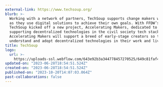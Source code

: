```yaml
---
external-link: https://www.techsoup.org/
blurb: >-
  Working with a network of partners, TechSoup supports change makers worldwide
  as they use digital solutions to achieve their own goals. With FFDW’s award,
  TechSoup kicked off a new project, Accelerating Makers, dedicated to
  supporting decentralized technologies in the civil society tech stack.
  Accelerating Makers will support a breed of early-stage creators so they can
  understand and adopt decentralized technologies in their work and lives.
title: TechSoup
logo:
  url: >-
    https://uploads-ssl.webflow.com/643e92b3a344778457270525/649c81faf4d7738ba43cceaa_image%20(1).png
updated-on: "2023-06-28T18:54:51.524Z"
created-on: "2023-06-28T18:54:51.524Z"
published-on: "2023-10-20T14:07:03.064Z"
past-collaborations: false
---
```

